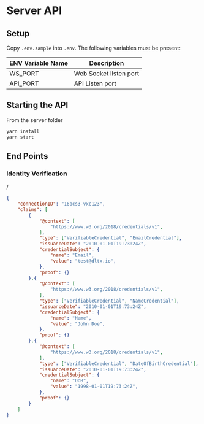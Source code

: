 # Server API

## Setup
Copy `.env.sample` into `.env`. The following variables must be present:

| ENV Variable Name | Description |
| --- | --- |
| WS_PORT | Web Socket listen port |
| API_PORT | API Listen port|

## Starting the API

From the server folder

```bash
yarn install
yarn start
```

## End Points

### Identity Verification
/
```json
{
    "connectionID": "16bcs3-vxc123",
    "claims": [
        {
            "@context": [
                "https://www.w3.org/2018/credentials/v1",
            ],
            "type": ["VerifiableCredential", "EmailCredential"],
            "issuanceDate": "2010-01-01T19:73:24Z",
            "credentialSubject": {
                "name": "Email",
                "value": "test@dltx.io",
            },
            "proof": {}
        },{
            "@context": [
                "https://www.w3.org/2018/credentials/v1",
            ],
            "type": ["VerifiableCredential", "NameCredential"],
            "issuanceDate": "2010-01-01T19:73:24Z",
            "credentialSubject": {
                "name": "Name",
                "value": "John Doe",
            },
            "proof": {}
        },{
            "@context": [
                "https://www.w3.org/2018/credentials/v1",
            ],
            "type": ["VerifiableCredential", "DateOfBirthCredential"],
            "issuanceDate": "2010-01-01T19:73:24Z",
            "credentialSubject": {
                "name": "DoB",
                "value": "1998-01-01T19:73:24Z",
            },
            "proof": {}
        }
    ]
}
```
